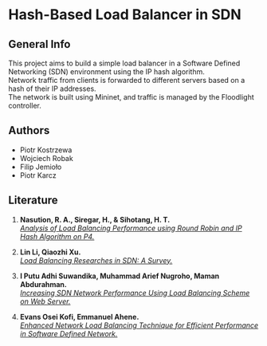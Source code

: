 
# Hash-Based Load Balancer in SDN

## General Info
This project aims to build a simple load balancer in a Software Defined Networking (SDN) environment using the IP hash algorithm.  
Network traffic from clients is forwarded to different servers based on a hash of their IP addresses.  
The network is built using Mininet, and traffic is managed by the Floodlight controller.

## Authors
- Piotr Kostrzewa  
- Wojciech Robak  
- Filip Jemioło  
- Piotr Karcz  

## Literature
1. **Nasution, R. A., Siregar, H., & Sihotang, H. T.**  
   [*Analysis of Load Balancing Performance using Round Robin and IP Hash Algorithm on P4.*](https://ieeexplore.ieee.org/document/10052975)

2. **Lin Li, Qiaozhi Xu.**  
   [*Load Balancing Researches in SDN: A Survey.*](https://ieeexplore.ieee.org/document/8076592)

3. **I Putu Adhi Suwandika, Muhammad Arief Nugroho, Maman Abdurahman.**  
   [*Increasing SDN Network Performance Using Load Balancing Scheme on Web Server.*](https://ieeexplore.ieee.org/document/8528803)

4. **Evans Osei Kofi, Emmanuel Ahene.**  
   [*Enhanced Network Load Balancing Technique for Efficient Performance in Software Defined Network.*](https://journals.plos.org/plosone/article?id=10.1371%2Fjournal.pone.0284176)
